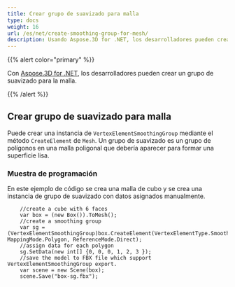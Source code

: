 ```yaml
---
title: Crear grupo de suavizado para malla
type: docs
weight: 16
url: /es/net/create-smoothing-group-for-mesh/
description: Usando Aspose.3D for .NET, los desarrolladores pueden crear un grupo de suavizado para la malla.
---
```

{{% alert color="primary" %}}

Con [Aspose.3D for .NET](https://products.aspose.com/3d/net/), los desarrolladores pueden crear un grupo de suavizado para la malla.

{{% /alert %}}

##  **Crear grupo de suavizado para malla**
Puede crear una instancia de `VertexElementSmoothingGroup` mediante el método `CreateElement` de `Mesh`. Un grupo de suavizado es un grupo de polígonos en una malla poligonal que debería aparecer para formar una superficie lisa.


###  **Muestra de programación**
En este ejemplo de código se crea una malla de cubo y se crea una instancia de grupo de suavizado con datos asignados manualmente.

```
	//create a cube with 6 faces
	var box = (new Box()).ToMesh();
	//create a smoothing group
	var sg = (VertexElementSmoothingGroup)box.CreateElement(VertexElementType.SmoothingGroup, MappingMode.Polygon, ReferenceMode.Direct);
	//assign data for each polygon 
	sg.SetData(new int[] {0, 0, 0, 1, 2, 3 });
	//save the model to FBX file which support VertexElementSmoothingGroup export.
	var scene = new Scene(box);
	scene.Save("box-sg.fbx");
```

